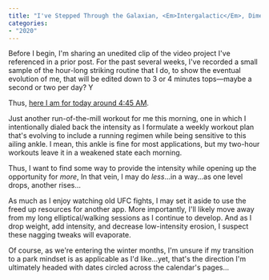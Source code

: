 ```yaml
---
title: "I've Stepped Through the Galaxian, <Em>Intergalactic</Em>, Dimensional Portal as That Guy Watching Paxton Play."
categories:
- "2020"
---
```


Before I begin, I'm sharing an unedited clip of the video project I've referenced in a prior post.  For the past several weeks, I've recorded a small sample of the hour-long striking routine that I do, to show the eventual evolution of me, that will be edited down to 3 or 4 minutes tops—maybe a second or two per day?  Y

Thus, [here I am for today around 4:45 AM](https://photos.app.goo.gl/EjZqg1FADP16g7hQ9).  

Just another run-of-the-mill workout for me this morning, one in which I intentionally dialed back the intensity as I formulate a weekly workout plan that's evolving to include a running regimen while being sensitive to this ailing ankle.  I mean, this ankle is fine for most applications, but my two-hour workouts leave it in a weakened state each morning.

Thus, I want to find some way to provide the intensity while opening up the opportunity for *more*,  In that vein, I may do *less*...in a way...as one level drops, another rises...

As much as I enjoy watching old UFC fights, I may set it aside to use the freed up resources for another app.  More importantly, I'll likely move away from my long elliptical/walking sessions as I continue to develop.  And as I drop weight, add intensity, and decrease low-intensity erosion, I suspect these nagging tweaks will evaporate.  

Of course, as we're entering the winter months, I'm unsure if my transition to a park mindset is as applicable as I'd like...yet, that's the direction I'm ultimately headed with dates circled across the calendar's pages...









